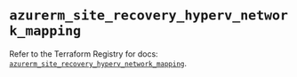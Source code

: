 # `azurerm_site_recovery_hyperv_network_mapping`

Refer to the Terraform Registry for docs: [`azurerm_site_recovery_hyperv_network_mapping`](https://registry.terraform.io/providers/hashicorp/azurerm/4.7.0/docs/resources/site_recovery_hyperv_network_mapping).
